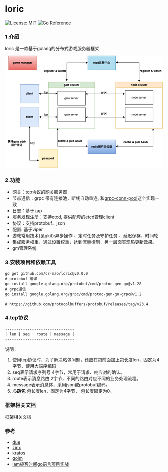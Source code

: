 # loric

[![License: MIT](https://img.shields.io/badge/License-MIT-yellow.svg)](https://opensource.org/licenses/MIT)
[![Go Reference](https://pkg.go.dev/badge/github.com/cr-mao/loric.svg)](https://pkg.go.dev/github.com/cr-mao/loric)


### 1.介绍

loric 是一款基于golang的分布式游戏服务器框架 

![](doc/gamestruct.png)


### 2.功能

- 网关：tcp协议的网关服务器
- 节点通信：grpc 带有连接池，断线自动重连, 和[grpc-conn-pool](https://github.com/cr-mao/grpc-conn-pool)这个实现一致
- 日志：基于zap
- 服务发现注册：支持etcd, 提供配套的etcd管理client
- 协议：支持protobuf、json
- 配置: 基于viper
- 游戏常用技术(见gkit):异步操作 、定时任务及守护任务 、延迟保存、时间轮
- 集成服务权重，通过设置权重，达到流量控制，另一层面实现热更新效果。
- gm管理系统




### 3.安装项目和依赖工具
```shell
go get github.com/cr-mao/loric@v0.0.0
# protobuf 编译
go install google.golang.org/protobuf/cmd/protoc-gen-go@v1.28
# grpc通信
go install google.golang.org/grpc/cmd/protoc-gen-go-grpc@v1.2

# https://github.com/protocolbuffers/protobuf/releases/tag/v23.4
```

### 4.tcp协议

```text
-------------------------------
| len | seq | route | message |
-------------------------------
```
说明：

1. 使用tcp协议时，为了解决粘包问题，还应在包前面加上包长度len，固定为4字节，使用大端序编码
2. seq表示请求序列号     4字节，常用于请求、响应对的确认。
3. route表示消息路由    2字节，不同的路由对应不同的业务处理流程。
4. message表示消息体，采用json或protobuf编码。
5. **心跳包** 包长度len，固定为4字节， 包长度固定为0。




### 框架相关文档

[框架相关文档](doc/README.md)


### 参考

- [due](https://github.com/dobyte/due)
- [zinx](https://github.com/aceld/zinx)
- [kratos](https://github.com/go-kratos/kratos)
- [goim](https://github.com/Terry-Mao/goim)
- [iam极客时间go语言项目实战](https://github.com/marmotedu/iam)


